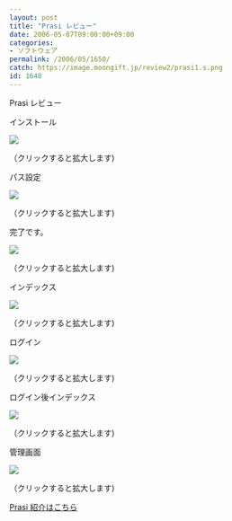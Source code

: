 ```yaml
---
layout: post
title: "Prasi レビュー"
date: 2006-05-07T09:00:00+09:00
categories:
- ソフトウェア
permalink: /2006/05/1650/
catch: https://image.moongift.jp/review2/prasi1.s.png
id: 1648
---
```

Prasi レビュー  
<!--more-->

インストール

  

[![](https://image.moongift.jp/review2/prasi2.s.png)](https://image.moongift.jp/review2/prasi2.png)  
  
（クリックすると拡大します)

  

パス設定

  

[![](https://image.moongift.jp/review2/prasi3.s.png)](https://image.moongift.jp/review2/prasi3.png)  
  
（クリックすると拡大します)

  

完了です。

  

[![](https://image.moongift.jp/review2/prasi4.s.png)](https://image.moongift.jp/review2/prasi4.png)  
  
（クリックすると拡大します)

  

インデックス

  

[![](https://image.moongift.jp/review2/prasi1.s.png)](https://image.moongift.jp/review2/prasi1.png)  
  
（クリックすると拡大します)

  

ログイン

  

[![](https://image.moongift.jp/review2/prasi5.s.png)](https://image.moongift.jp/review2/prasi5.png)  
  
（クリックすると拡大します)

  

ログイン後インデックス

  

[![](https://image.moongift.jp/review2/prasi6.s.png)](https://image.moongift.jp/review2/prasi6.png)  
  
（クリックすると拡大します)

  

管理画面

  

[![](https://image.moongift.jp/review2/prasi7.s.png)](https://image.moongift.jp/review2/prasi7.png)  
  
（クリックすると拡大します)

  

[Prasi 紹介はこちら](http://oss.moongift.jp/intro/i-1647.html)

